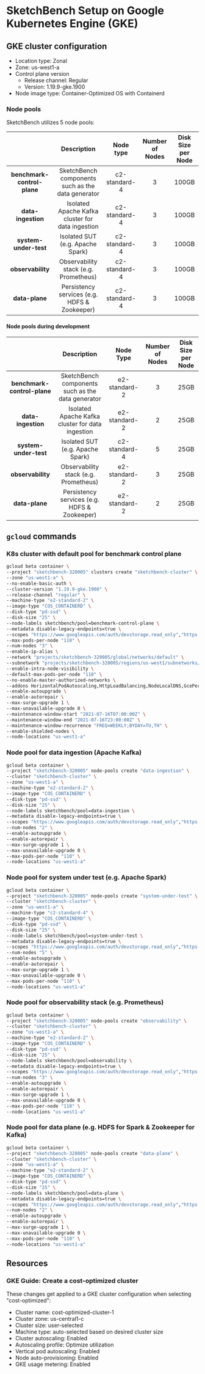 # SketchBench Setup on Google Kubernetes Engine (GKE)

## GKE cluster configuration

- Location type: Zonal
- Zone: us-west1-a
- Control plane version
  - Release channel: Regular
  - Version: 1.19.9-gke.1900
- Node image type: Container-Optimized OS with Containerd

### Node pools

SketchBench utilizes 5 node pools:

|                             |                    Description                    |   Node type   | Number of Nodes | Disk Size per Node |
|:---------------------------:|:-------------------------------------------------:|:-------------:|:---------------:|:------------------:|
| **benchmark-control-plane** | SketchBench components such as the data generator | c2-standard-4 |        3        |        100GB       |
| **data-ingestion**          |  Isolated Apache Kafka cluster for data ingestion | c2-standard-4 |        3        |        100GB       |
| **system-under-test**       |          Isolated SUT (e.g. Apache Spark)         | c2-standard-4 |        3        |        100GB       |
| **observability**           |       Observability stack (e.g. Prometheus)       | c2-standard-4 |        3        |        100GB       |
| **data-plane**              |    Persistency services (e.g. HDFS & Zookeeper)   | c2-standard-4 |        3        |        100GB       |

#### Node pools during development

|                             |                    Description                    |   Node Type   | Number of Nodes | Disk Size per Node |
|:---------------------------:|:-------------------------------------------------:|:-------------:|:---------------:|:------------------:|
| **benchmark-control-plane** | SketchBench components such as the data generator | e2-standard-2 |        3        |        25GB        |
| **data-ingestion**          |  Isolated Apache Kafka cluster for data ingestion | e2-standard-2 |        2        |        25GB        |
| **system-under-test**       |          Isolated SUT (e.g. Apache Spark)         | c2-standard-4 |        5        |        25GB        |
| **observability**           |       Observability stack (e.g. Prometheus)       | e2-standard-2 |        3        |        25GB        |
| **data-plane**              |    Persistency services (e.g. HDFS & Zookeeper)   | e2-standard-2 |        2        |        25GB        |

## `gcloud` commands

### K8s cluster with default pool for benchmark control plane

```bash
gcloud beta container \
--project "sketchbench-320005" clusters create "sketchbench-cluster" \
--zone "us-west1-a" \
--no-enable-basic-auth \
--cluster-version "1.19.9-gke.1900" \
--release-channel "regular" \
--machine-type "e2-standard-2" \
--image-type "COS_CONTAINERD" \
--disk-type "pd-ssd" \
--disk-size "25" \
--node-labels sketchbench/pool=benchmark-control-plane \
--metadata disable-legacy-endpoints=true \
--scopes "https://www.googleapis.com/auth/devstorage.read_only","https://www.googleapis.com/auth/logging.write","https://www.googleapis.com/auth/monitoring","https://www.googleapis.com/auth/servicecontrol","https://www.googleapis.com/auth/service.management.readonly","https://www.googleapis.com/auth/trace.append" \
--max-pods-per-node "110" \
--num-nodes "3" \
--enable-ip-alias \
--network "projects/sketchbench-320005/global/networks/default" \
--subnetwork "projects/sketchbench-320005/regions/us-west1/subnetworks/default" \
--enable-intra-node-visibility \
--default-max-pods-per-node "110" \
--no-enable-master-authorized-networks \
--addons HorizontalPodAutoscaling,HttpLoadBalancing,NodeLocalDNS,GcePersistentDiskCsiDriver \
--enable-autoupgrade \
--enable-autorepair \
--max-surge-upgrade 1 \
--max-unavailable-upgrade 0 \
--maintenance-window-start "2021-07-16T07:00:00Z" \
--maintenance-window-end "2021-07-16T23:00:00Z" \
--maintenance-window-recurrence "FREQ=WEEKLY;BYDAY=TU,TH" \
--enable-shielded-nodes \
--node-locations "us-west1-a"
```

### Node pool for data ingestion (Apache Kafka)

```bash
gcloud beta container \
--project "sketchbench-320005" node-pools create "data-ingestion" \
--cluster "sketchbench-cluster" \
--zone "us-west1-a" \
--machine-type "e2-standard-2" \
--image-type "COS_CONTAINERD" \
--disk-type "pd-ssd" \
--disk-size "25" \
--node-labels sketchbench/pool=data-ingestion \
--metadata disable-legacy-endpoints=true \
--scopes "https://www.googleapis.com/auth/devstorage.read_only","https://www.googleapis.com/auth/logging.write","https://www.googleapis.com/auth/monitoring","https://www.googleapis.com/auth/servicecontrol","https://www.googleapis.com/auth/service.management.readonly","https://www.googleapis.com/auth/trace.append" \
--num-nodes "2" \
--enable-autoupgrade \
--enable-autorepair \
--max-surge-upgrade 1 \
--max-unavailable-upgrade 0 \
--max-pods-per-node "110" \
--node-locations "us-west1-a"
```

### Node pool for system under test (e.g. Apache Spark)

```bash
gcloud beta container \
--project "sketchbench-320005" node-pools create "system-under-test" \
--cluster "sketchbench-cluster" \
--zone "us-west1-a" \
--machine-type "c2-standard-4" \
--image-type "COS_CONTAINERD" \
--disk-type "pd-ssd" \
--disk-size "25" \
--node-labels sketchbench/pool=system-under-test \
--metadata disable-legacy-endpoints=true \
--scopes "https://www.googleapis.com/auth/devstorage.read_only","https://www.googleapis.com/auth/logging.write","https://www.googleapis.com/auth/monitoring","https://www.googleapis.com/auth/servicecontrol","https://www.googleapis.com/auth/service.management.readonly","https://www.googleapis.com/auth/trace.append" \
--num-nodes "5" \
--enable-autoupgrade \
--enable-autorepair \
--max-surge-upgrade 1 \
--max-unavailable-upgrade 0 \
--max-pods-per-node "110" \
--node-locations "us-west1-a"
```

### Node pool for observability stack (e.g. Prometheus)

```bash
gcloud beta container \
--project "sketchbench-320005" node-pools create "observability" \
--cluster "sketchbench-cluster" \
--zone "us-west1-a" \
--machine-type "e2-standard-2" \
--image-type "COS_CONTAINERD" \
--disk-type "pd-ssd" \
--disk-size "25" \
--node-labels sketchbench/pool=observability \
--metadata disable-legacy-endpoints=true \
--scopes "https://www.googleapis.com/auth/devstorage.read_only","https://www.googleapis.com/auth/logging.write","https://www.googleapis.com/auth/monitoring","https://www.googleapis.com/auth/servicecontrol","https://www.googleapis.com/auth/service.management.readonly","https://www.googleapis.com/auth/trace.append" \
--num-nodes "3" \
--enable-autoupgrade \
--enable-autorepair \
--max-surge-upgrade 1 \
--max-unavailable-upgrade 0 \
--max-pods-per-node "110" \
--node-locations "us-west1-a"
```

### Node pool for data plane (e.g. HDFS for Spark & Zookeeper for Kafka)

```bash
gcloud beta container \
--project "sketchbench-320005" node-pools create "data-plane" \
--cluster "sketchbench-cluster" \
--zone "us-west1-a" \
--machine-type "e2-standard-2" \
--image-type "COS_CONTAINERD" \
--disk-type "pd-ssd" \
--disk-size "25" \
--node-labels sketchbench/pool=data-plane \
--metadata disable-legacy-endpoints=true \
--scopes "https://www.googleapis.com/auth/devstorage.read_only","https://www.googleapis.com/auth/logging.write","https://www.googleapis.com/auth/monitoring","https://www.googleapis.com/auth/servicecontrol","https://www.googleapis.com/auth/service.management.readonly","https://www.googleapis.com/auth/trace.append" \
--num-nodes "2" \
--enable-autoupgrade \
--enable-autorepair \
--max-surge-upgrade 1 \
--max-unavailable-upgrade 0 \
--max-pods-per-node "110" \
--node-locations "us-west1-a"
```

## Resources

### GKE Guide: Create a cost-optimized cluster

These changes get applied to a GKE cluster configuration when selecting "cost-optimized":

- Cluster name: cost-optimized-cluster-1
- Cluster zone: us-central1-c
- Cluster size: user-selected
- Machine type: auto-selected based on desired cluster size
- Cluster autoscaling: Enabled
- Autoscaling profile: Optimize utilization
- Vertical pod autoscaling: Enabled
- Node auto-provisioning: Enabled
- GKE usage metering: Enabled
